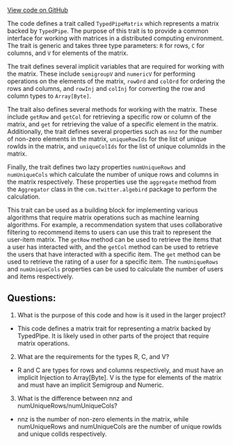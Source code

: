 [View code on GitHub](https://github.com/misbahsy/the-algorithm/src/scala/com/twitter/simclusters_v2/scalding/common/matrix/TypedPipeMatrix.scala)

The code defines a trait called `TypedPipeMatrix` which represents a matrix backed by `TypedPipe`. The purpose of this trait is to provide a common interface for working with matrices in a distributed computing environment. The trait is generic and takes three type parameters: `R` for rows, `C` for columns, and `V` for elements of the matrix.

The trait defines several implicit variables that are required for working with the matrix. These include `semigroupV` and `numericV` for performing operations on the elements of the matrix, `rowOrd` and `colOrd` for ordering the rows and columns, and `rowInj` and `colInj` for converting the row and column types to `Array[Byte]`.

The trait also defines several methods for working with the matrix. These include `getRow` and `getCol` for retrieving a specific row or column of the matrix, and `get` for retrieving the value of a specific element in the matrix. Additionally, the trait defines several properties such as `nnz` for the number of non-zero elements in the matrix, `uniqueRowIds` for the list of unique rowIds in the matrix, and `uniqueColIds` for the list of unique columnIds in the matrix.

Finally, the trait defines two lazy properties `numUniqueRows` and `numUniqueCols` which calculate the number of unique rows and columns in the matrix respectively. These properties use the `aggregate` method from the `Aggregator` class in the `com.twitter.algebird` package to perform the calculation.

This trait can be used as a building block for implementing various algorithms that require matrix operations such as machine learning algorithms. For example, a recommendation system that uses collaborative filtering to recommend items to users can use this trait to represent the user-item matrix. The `getRow` method can be used to retrieve the items that a user has interacted with, and the `getCol` method can be used to retrieve the users that have interacted with a specific item. The `get` method can be used to retrieve the rating of a user for a specific item. The `numUniqueRows` and `numUniqueCols` properties can be used to calculate the number of users and items respectively.
## Questions: 
 1. What is the purpose of this code and how is it used in the larger project?
- This code defines a matrix trait for representing a matrix backed by TypedPipe. It is likely used in other parts of the project that require matrix operations.

2. What are the requirements for the types R, C, and V?
- R and C are types for rows and columns respectively, and must have an implicit Injection to Array[Byte]. V is the type for elements of the matrix and must have an implicit Semigroup and Numeric.

3. What is the difference between nnz and numUniqueRows/numUniqueCols?
- nnz is the number of non-zero elements in the matrix, while numUniqueRows and numUniqueCols are the number of unique rowIds and unique colIds respectively.